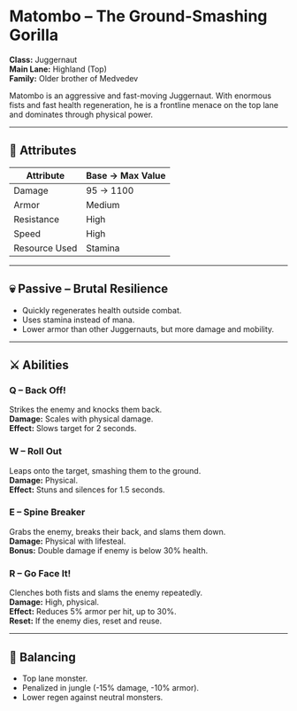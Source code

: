 
# Matombo – The Ground-Smashing Gorilla

**Class:** Juggernaut  
**Main Lane:** Highland (Top)  
**Family:** Older brother of Medvedev  

Matombo is an aggressive and fast-moving Juggernaut. With enormous fists and fast health regeneration, he is a frontline menace on the top lane and dominates through physical power.

---

## 🧬 Attributes

| Attribute         | Base → Max Value |
|-------------------|------------------|
| Damage            | 95 → 1100        |
| Armor             | Medium           |
| Resistance        | High             |
| Speed             | High             |
| Resource Used     | Stamina          |

---

## 💀 Passive – Brutal Resilience

- Quickly regenerates health outside combat.  
- Uses stamina instead of mana.  
- Lower armor than other Juggernauts, but more damage and mobility.

---

## ⚔️ Abilities

### Q – Back Off!
Strikes the enemy and knocks them back.  
**Damage:** Scales with physical damage.  
**Effect:** Slows target for 2 seconds.

### W – Roll Out
Leaps onto the target, smashing them to the ground.  
**Damage:** Physical.  
**Effect:** Stuns and silences for 1.5 seconds.

### E – Spine Breaker
Grabs the enemy, breaks their back, and slams them down.  
**Damage:** Physical with lifesteal.  
**Bonus:** Double damage if enemy is below 30% health.

### R – Go Face It!
Clenches both fists and slams the enemy repeatedly.  
**Damage:** High, physical.  
**Effect:** Reduces 5% armor per hit, up to 30%.  
**Reset:** If the enemy dies, reset and reuse.

---

## 🎯 Balancing

- Top lane monster.  
- Penalized in jungle (-15% damage, -10% armor).  
- Lower regen against neutral monsters.
